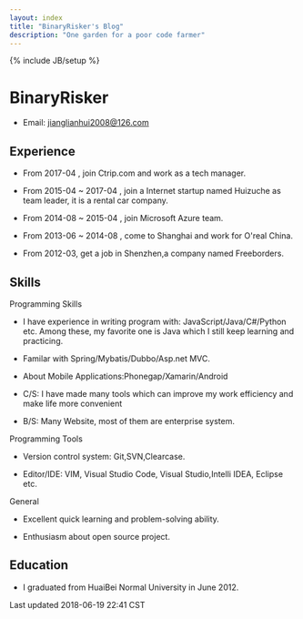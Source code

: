 ```yaml
---
layout: index
title: "BinaryRisker's Blog"
description: "One garden for a poor code farmer"
---
```


{% include JB/setup %}

BinaryRisker
=============

* Email: [jianglianhui2008@126.com][email]

Experience
-------------
* From 2017-04 , join Ctrip.com and work as a tech manager.

* From 2015-04 ~ 2017-04 , join a Internet startup named Huizuche as team leader, it is a rental car company.

* From 2014-08 ~ 2015-04 , join Microsoft Azure team.

* From 2013-06 ~ 2014-08 , come to Shanghai and work for O'real China.

* From 2012-03, get a job in Shenzhen,a company named Freeborders.


Skills
-------------

<div class="title">Programming Skills</div>

* I have experience in writing program with: JavaScript/Java/C#/Python etc. Among these, my favorite one is Java which I still keep learning and practicing. 

* Familar with Spring/Mybatis/Dubbo/Asp.net MVC.

* About Mobile Applications:Phonegap/Xamarin/Android

* C/S: I have made many tools which can improve my work efficiency and make life more convenient
* B/S: Many Website, most of them are enterprise system.

<div class="title">Programming Tools</div>

* Version control system: Git,SVN,Clearcase.

* Editor/IDE: VIM, Visual Studio Code, Visual Studio,Intelli IDEA, Eclipse etc.

<div class="title">General</div>

* Excellent quick learning and problem-solving ability.

* Enthusiasm about open source project.


Education
-------------

<ul>
  <li><p>I graduated from HuaiBei Normal University in June 2012.</p></li>
</ul>

<div id="footer"><div id="footer-text">Last updated 2018-06-19 22:41 CST</div></div>


[email]: mailto:jianglianhui2008@126.com
